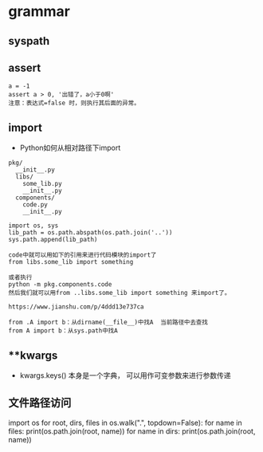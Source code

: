 # grammar

## syspath

## assert
```
a = -1
assert a > 0, '出错了，a小于0啊'
注意：表达式=false 时，则执行其后面的异常。
```

## import
- Python如何从相对路径下import
```
pkg/
  __init__.py
  libs/
    some_lib.py
    __init__.py
  components/
    code.py
    __init__.py

import os, sys
lib_path = os.path.abspath(os.path.join('..'))
sys.path.append(lib_path)

code中就可以用如下的引用来进行代码模块的import了
from libs.some_lib import something

或者执行
python -m pkg.components.code
然后我们就可以用from ..libs.some_lib import something 来import了。

https://www.jianshu.com/p/4ddd13e737ca

from .A import b：从dirname(__file__)中找A  当前路径中去查找
from A import b：从sys.path中找A

```
## **kwargs
- kwargs.keys() 本身是一个字典， 可以用作可变参数来进行参数传递

## 文件路径访问
import os
for root, dirs, files in os.walk(".", topdown=False):
    for name in files:
        print(os.path.join(root, name))
    for name in dirs:
        print(os.path.join(root, name))
